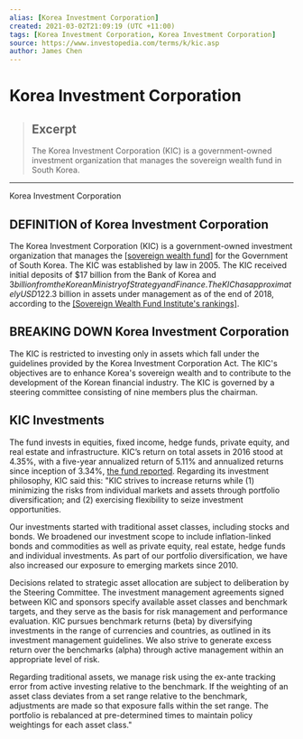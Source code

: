 ```yaml
---
alias: [Korea Investment Corporation]
created: 2021-03-02T21:09:19 (UTC +11:00)
tags: [Korea Investment Corporation, Korea Investment Corporation]
source: https://www.investopedia.com/terms/k/kic.asp
author: James Chen
---
```


# Korea Investment Corporation

> ## Excerpt
> The Korea Investment Corporation (KIC) is a government-owned investment organization that manages the sovereign wealth fund in South Korea.

---

Korea Investment Corporation
## DEFINITION of Korea Investment Corporation

The Korea Investment Corporation (KIC) is a government-owned investment organization that manages the [[sovereign wealth fund]](https://www.investopedia.com/terms/s/sovereign_wealth_fund.asp) for the Government of South Korea. The KIC was established by law in 2005. The KIC received initial deposits of $17 billion from the Bank of Korea and $3 billion from the Korean Ministry of Strategy and Finance. The KIC has approximately USD$122.3 billion in assets under management as of the end of 2018, according to the [[Sovereign Wealth Fund Institute's rankings]](https://www.swfinstitute.org/sovereign-wealth-fund-rankings/).

## BREAKING DOWN Korea Investment Corporation

The KIC is restricted to investing only in assets which fall under the guidelines provided by the Korea Investment Corporation Act. The KIC's objectives are to enhance Korea's sovereign wealth and to contribute to the development of the Korean financial industry. The KIC is governed by a steering committee consisting of nine members plus the chairman.

## KIC Investments

The fund invests in equities, fixed income, hedge funds, private equity, and real estate and infrastructure. KIC’s return on total assets in 2016 stood at 4.35%, with a five-year annualized return of 5.11% and annualized returns since inception of 3.34%, [the fund reported](http://www.kic.kr/en/02/03/01.jsp). Regarding its investment philosophy, KIC said this: "KIC strives to increase returns while (1) minimizing the risks from individual markets and assets through portfolio diversification; and (2) exercising flexibility to seize investment opportunities.

Our investments started with traditional asset classes, including stocks and bonds. We broadened our investment scope to include inflation-linked bonds and commodities as well as private equity, real estate, hedge funds and individual investments. As part of our portfolio diversification, we have also increased our exposure to emerging markets since 2010.

Decisions related to strategic asset allocation are subject to deliberation by the Steering Committee. The investment management agreements signed between KIC and sponsors specify available asset classes and benchmark targets, and they serve as the basis for risk management and performance evaluation. KIC pursues benchmark returns (beta) by diversifying investments in the range of currencies and countries, as outlined in its investment management guidelines. We also strive to generate excess return over the benchmarks (alpha) through active management within an appropriate level of risk.

Regarding traditional assets, we manage risk using the ex-ante tracking error from active investing relative to the benchmark. If the weighting of an asset class deviates from a set range relative to the benchmark, adjustments are made so that exposure falls within the set range. The portfolio is rebalanced at pre-determined times to maintain policy weightings for each asset class."
